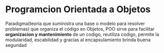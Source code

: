 # Programcion Orientada a Objetos
Paradigma(teoria que suministra una base o modelo para resolver problemas) que organiza el código en Objetos, POO sirve para facilitar **organizacion y mantenimiento** de un codigo, reutiliza codigo, permite la modularidad, escabilidad y gracias al encapsulamiento brinda buena  seguridad
